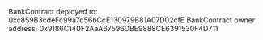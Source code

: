 BankContract deployed to: 0xc859B3cdeFc99a7d56bCcE130979B81A07D02cfE
BankContract owner address: 0x9186C140F2AaA67596DBE9888CE6391530F4D711
